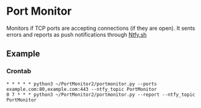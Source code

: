 # Port Monitor

Monitors if TCP ports are accepting connections (if they are open).
It sents errors and reports as push notifications through [Ntfy.sh](https://ntfy.sh/)


## Example


### Crontab

```
* * * * * python3 ~/PortMonitor2/portmonitor.py --ports example.com:80,example.com:443 --ntfy_topic PortMonitor
0 7 * * * python3 ~/PortMonitor2/portmonitor.py --report --ntfy_topic PortMonitor
```
